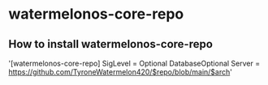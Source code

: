 # watermelonos-core-repo

## How to install watermelonos-core-repo

'[watermelonos-core-repo]
SigLevel = Optional DatabaseOptional
Server = https://github.com/TyroneWatermelon420/$repo/blob/main/$arch'
